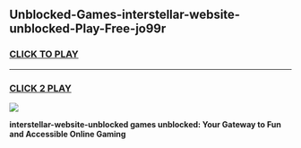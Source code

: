 
## Unblocked-Games-interstellar-website-unblocked-Play-Free-jo99r
<h3>
<a href="https://premium76.site?title=interstellar-website-unblocked&ref=10A">CLICK TO PLAY</a></h3>
<hr>

<h3>
<a href="https://premium76.site?title=interstellar-website-unblocked&ref=10A">CLICK 2 PLAY</a>
  
</h3>

<a href="https://premium76.site?title=interstellar-website-unblocked&ref=10A"><img src="https://clearcache.store/games.png"></a>


**interstellar-website-unblocked games unblocked: Your Gateway to Fun and Accessible Online Gaming**
